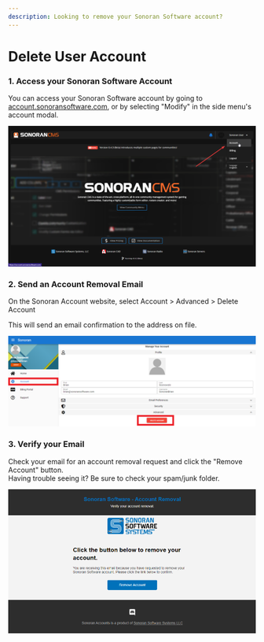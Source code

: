 ```yaml
---
description: Looking to remove your Sonoran Software account?
---
```


# Delete User Account

### 1. Access your Sonoran Software Account

You can access your Sonoran Software account by going to [account.sonoransoftware.com](https://account.sonoransoftware.com), or by selecting "Modify" in the side menu's account modal.

![Sonoran CMS - Modify Account](<../../.gitbook/assets/image (8) (1).png>)

### 2. Send an Account Removal Email

On the Sonoran Account website, select Account > Advanced > Delete Account

This will send an email confirmation to the address on file.

![Sonoran Account - Delete Account](<../../.gitbook/assets/image (3) (1).png>)

### 3. Verify your Email

Check your email for an account removal request and click the "Remove Account" button.\
Having trouble seeing it? Be sure to check your spam/junk folder.

![Sonoran Account - Removal Email](<../../.gitbook/assets/image (14).png>)
